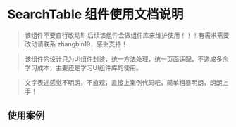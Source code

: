 # SearchTable 组件使用文档说明

>该组件不要自行改动!!! 后续该组件会做组件库来维护使用！！！有需求需要改动请联系 zhangbin19，感谢支持！

> 该组件的设计只为UI组件封装，统一方法处理，统一页面适配，不造成多余学习成本，主要还是学习UI组件库的使用。

> 文字表述感觉不明朗，不直观，直接上案例代码吧，简单粗暴明朗，朗朗上手！

## 使用案例

``` code
```